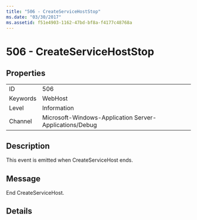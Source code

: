 ```yaml
---
title: "506 - CreateServiceHostStop"
ms.date: "03/30/2017"
ms.assetid: f51e4903-1162-47bd-bf8a-f4177c48768a
---
```

# 506 - CreateServiceHostStop
## Properties  
  
|||  
|-|-|  
|ID|506|  
|Keywords|WebHost|  
|Level|Information|  
|Channel|Microsoft-Windows-Application Server-Applications/Debug|  
  
## Description  
 This event is emitted when CreateServiceHost ends.  
  
## Message  
 End CreateServiceHost.  
  
## Details
